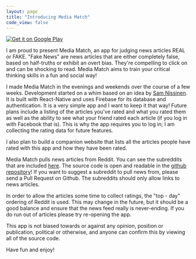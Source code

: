 ```yaml
---
layout: page
title: "Introducing Media Match"
code_view: false
---
```


<a href='https://play.google.com/store/apps/details?id=com.danieldunderfelt.mediamatch&pcampaignid=MKT-Other-global-all-co-prtnr-py-PartBadge-Mar2515-1'><img alt='Get it on Google Play' src='https://play.google.com/intl/en_us/badges/images/generic/en_badge_web_generic.png'/></a>

I am proud to present Media Match, an app for judging news articles REAL or FAKE. "Fake News" are news articles that are either completely false, based on half-truths or exhibit an overt bias. They're compelling to click on and can be shocking to read. Media Match aims to train your critical thinking skills in a fun and social way!

I made Media Match in the evenings and weekends over the course of a few weeks. Development started on a whim based on an idea by [Sam Nissinen](https://twitter.com/SamNissinen). It is built with React-Native and uses Firebase for its database and authentication. It is a very simple app and I want to keep it that way! Future plans include a listing of the articles you've rated and what you rated them as well as the ability to see what your friend rated each article (if you log in with Facebook that is). This is why the app requires you to log in; I am collecting the rating data for future features.

I also plan to build a companion website that lists all the articles people have rated with this app and how they have been rated.

Media Match pulls news articles from Reddit. You can see the subreddits that are included [here](https://github.com/danieldunderfelt/media-match/blob/master/subreddits.js). The source code is open and readable in the [github repository](https://github.com/danieldunderfelt/media-match)! If you want to suggest a subreddit to pull news from, please send a Pull Request on Github. The subreddits should only allow links to news articles.

In order to allow the articles some time to collect ratings, the "top - day" ordering of Reddit is used. This may change in the future, but it should be a good balance and ensure that the news feed really is never-ending. If you do run out of articles please try re-opening the app.

This app is not biased towards or against any opinion, position or publication, political or otherwise, and anyone can confirm this by viewing all of the source code.

Have fun and enjoy!

